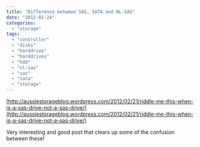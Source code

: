 ```yaml
---
title: "Difference between SAS, SATA and NL-SAS"
date: "2012-02-24"
categories: 
  - "storage"
tags: 
  - "controller"
  - "disks"
  - "harddrive"
  - "harddrives"
  - "hdd"
  - "nl-sas"
  - "sas"
  - "sata"
  - "storage"
---
```


[http://aussiestorageblog.wordpress.com/2012/02/21/riddle-me-this-when-is-a-sas-drive-not-a-sas-drive/](http://aussiestorageblog.wordpress.com/2012/02/21/riddle-me-this-when-is-a-sas-drive-not-a-sas-drive/)

Very interesting and good post that clears up some of the confusion between these!
